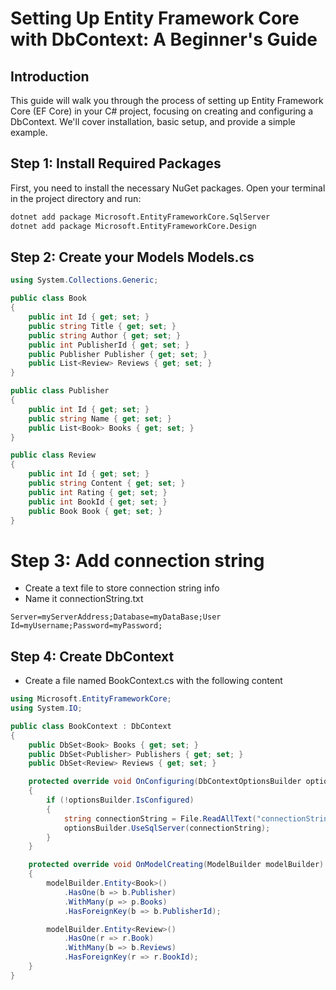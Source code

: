# Setting Up Entity Framework Core with DbContext: A Beginner's Guide

## Introduction

This guide will walk you through the process of setting up Entity Framework Core (EF Core) in your C# project, focusing on creating and configuring a DbContext. We'll cover installation, basic setup, and provide a simple example.

## Step 1: Install Required Packages

First, you need to install the necessary NuGet packages. Open your terminal in the project directory and run:

```bash
dotnet add package Microsoft.EntityFrameworkCore.SqlServer
dotnet add package Microsoft.EntityFrameworkCore.Design

```
## Step 2: Create your Models Models.cs 
```csharp 
using System.Collections.Generic;

public class Book
{
    public int Id { get; set; }
    public string Title { get; set; }
    public string Author { get; set; }
    public int PublisherId { get; set; }
    public Publisher Publisher { get; set; }
    public List<Review> Reviews { get; set; }
}

public class Publisher
{
    public int Id { get; set; }
    public string Name { get; set; }
    public List<Book> Books { get; set; }
}

public class Review
{
    public int Id { get; set; }
    public string Content { get; set; }
    public int Rating { get; set; }
    public int BookId { get; set; }
    public Book Book { get; set; }
}
```

# Step 3: Add connection string
- Create a text file to store connection string info
- Name it connectionString.txt
```text
Server=myServerAddress;Database=myDataBase;User Id=myUsername;Password=myPassword;
```


## Step 4: Create DbContext
- Create a file named BookContext.cs with the following content
```csharp 
using Microsoft.EntityFrameworkCore;
using System.IO;

public class BookContext : DbContext
{
    public DbSet<Book> Books { get; set; }
    public DbSet<Publisher> Publishers { get; set; }
    public DbSet<Review> Reviews { get; set; }

    protected override void OnConfiguring(DbContextOptionsBuilder optionsBuilder)
    {
        if (!optionsBuilder.IsConfigured)
        {
            string connectionString = File.ReadAllText("connectionString.txt").Trim();
            optionsBuilder.UseSqlServer(connectionString);
        }
    }

    protected override void OnModelCreating(ModelBuilder modelBuilder)
    {
        modelBuilder.Entity<Book>()
            .HasOne(b => b.Publisher)
            .WithMany(p => p.Books)
            .HasForeignKey(b => b.PublisherId);

        modelBuilder.Entity<Review>()
            .HasOne(r => r.Book)
            .WithMany(b => b.Reviews)
            .HasForeignKey(r => r.BookId);
    }
}
```

